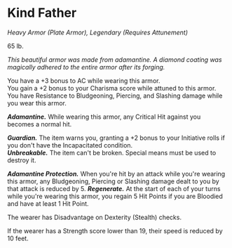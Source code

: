 # Kind Father
*Heavy Armor (Plate Armor), Legendary (Requires Attunement)*

65 lb.

*This beautiful armor was made from adamantine. A diamond coating was magically adhered to the entire armor after its forging.*

You have a +3 bonus to AC while wearing this armor.  
You gain a +2 bonus to your Charisma score while attuned to this armor.  
You have Resistance to Bludgeoning, Piercing, and Slashing damage while you wear this armor.

***Adamantine.*** While wearing this armor, any Critical Hit against you becomes a normal hit.  

***Guardian.*** The item warns you, granting a +2 bonus to your Initiative rolls if you don't have the Incapacitated condition.  
***Unbreakable.*** The item can't be broken. Special means must be used to destroy it.  

***Adamantine Protection.*** When you're hit by an attack while you're wearing this armor, any Bludgeoning, Piercing or Slashing damage dealt to you by that attack is reduced by 5.
***Regenerate.*** At the start of each of your turns while you're wearing this armor, you regain 5 Hit Points if you are Bloodied and have at least 1 Hit Point.

The wearer has Disadvantage on Dexterity (Stealth) checks.

If the wearer has a Strength score lower than 19, their speed is reduced by 10 feet.